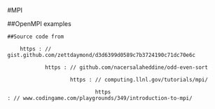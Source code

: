 #MPI

##OpenMPI examples

    ##Source code from

        https : // gist.github.com/zettdaymond/d3d6399d0589c7b3724190c71dc70e6c

                https : // github.com/nacersalaheddine/odd-even-sort

                        https : // computing.llnl.gov/tutorials/mpi/

                                https
    : // www.codingame.com/playgrounds/349/introduction-to-mpi/
